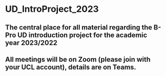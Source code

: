 # UD_IntroProject_2023
The central place for all material regarding the B-Pro UD introduction project for the academic year 2023/2022
----
All meetings will be on Zoom (please join with your UCL account), details are on Teams. 
----


